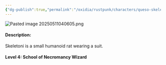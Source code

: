 ```yaml
---
{"dg-publish":true,"permalink":"/oxidia/rustpunk/characters/queso-skeletoni/"}
---
```



![Pasted image 20250511040605.png](/img/user/Pasted%20image%2020250511040605.png)

#### Description:
Skeletoni is a small humanoid rat wearing a suit.
#### Level 4: School of Necromancy Wizard